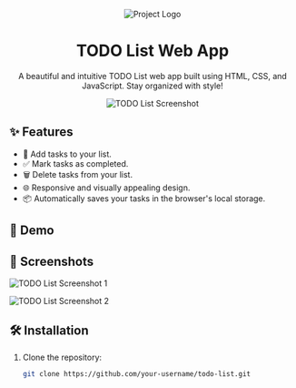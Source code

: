 <!-- Add your project title -->
<p align="center">
  <img src="your-logo.png" alt="Project Logo">
</p>

<h1 align="center">TODO List Web App</h1>

<p align="center">
  A beautiful and intuitive TODO List web app built using HTML, CSS, and JavaScript. Stay organized with style!
</p>

<p align="center">
  <img src="screenshot.png" alt="TODO List Screenshot">
</p>

## ✨ Features

- 📝 Add tasks to your list.
- ✅ Mark tasks as completed.
- 🗑️ Delete tasks from your list.
- 🌐 Responsive and visually appealing design.
- 📦 Automatically saves your tasks in the browser's local storage.

## 🚀 Demo


## 📸 Screenshots

![TODO List Screenshot 1](screenshot1.png)

![TODO List Screenshot 2](screenshot2.png)

## 🛠️ Installation

1. Clone the repository:

   ```bash
   git clone https://github.com/your-username/todo-list.git
